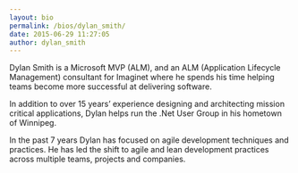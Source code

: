 ```yaml
---
layout: bio
permalink: /bios/dylan_smith/
date: 2015-06-29 11:27:05
author: dylan_smith
---
```


Dylan Smith is a Microsoft MVP (ALM), and an ALM (Application Lifecycle Management) consultant for Imaginet where he spends his time helping teams become more successful at delivering software. 

In addition to over 15 years’ experience designing and architecting mission critical applications, Dylan helps run the .Net User Group in his hometown of Winnipeg. 

In the past 7 years Dylan has focused on agile development techniques and practices. He has led the shift to agile and lean development practices across multiple teams, projects and companies.